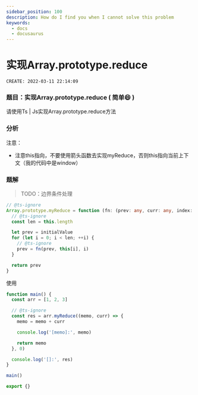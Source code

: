 ```yaml
---
sidebar_position: 100
description: How do I find you when I cannot solve this problem
keywords:
  - docs
  - docusaurus
---
```




# 实现Array.prototype.reduce

`CREATE: 2022-03-11 22:14:09`

### 题目：实现Array.prototype.reduce ( 简单:smile: )

请使用Ts | Js实现Array.prototype.reduce方法

### 分析

注意：

- 注意this指向，不要使用箭头函数去实现myReduce，否则this指向当前上下文（我的代码中是window）

### 题解

> TODO：边界条件处理

```ts
// @ts-ignore
Array.prototype.myReduce = function (fn: (prev: any, curr: any, index: number) => any, initialValue: any) {
  // @ts-ignore
  const len = this.length

  let prev = initialValue
  for (let i = 0; i < len; ++i) {
    // @ts-ignore
    prev = fn(prev, this[i], i)
  }

  return prev
}
```

使用

```ts
function main() {
  const arr = [1, 2, 3]

  // @ts-ignore
  const res = arr.myReduce((memo, curr) => {
    memo = memo + curr

    console.log('[memo]:', memo)

    return memo
  }, 0)

  console.log('[]:', res)
}

main()

export {}
```

